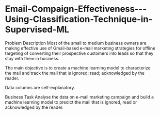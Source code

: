 # Email-Compaign-Effectiveness---Using-Classification-Technique-in-Supervised-ML
Problem Description
Most of the small to medium business owners are making effective use of Gmail-based e-mail marketing strategies for offline targeting of converting their prospective customers into leads so that they stay with them in business.

The main objective is to create a machine learning model to characterize the mail and track the mail that is ignored; read; acknowledged by the reader.

Data columns are self-explanatory.

Business Task
Analyse the data on e-mail marketing campaign and build a machine learning model to predict the mail that is ignored, read or acknowledged by the reader.
